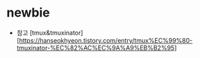 # newbie



- 참고
[tmux&tmuxinator][https://hanseokhyeon.tistory.com/entry/tmux%EC%99%80-tmuxinator-%EC%82%AC%EC%9A%A9%EB%B2%95]
